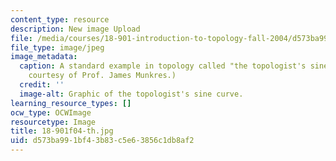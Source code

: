 ```yaml
---
content_type: resource
description: New image Upload
file: /media/courses/18-901-introduction-to-topology-fall-2004/d573ba991bf43b83c5e63856c1db8af2_18-901f04-th.jpg
file_type: image/jpeg
image_metadata:
  caption: A standard example in topology called "the topologist's sine curve." (Image
    courtesy of Prof. James Munkres.)
  credit: ''
  image-alt: Graphic of the topologist's sine curve.
learning_resource_types: []
ocw_type: OCWImage
resourcetype: Image
title: 18-901f04-th.jpg
uid: d573ba99-1bf4-3b83-c5e6-3856c1db8af2
---
```

